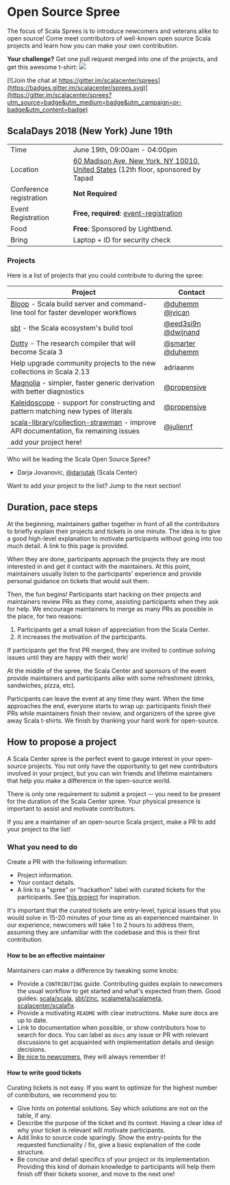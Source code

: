 # Open Source Spree

The focus of Scala Sprees is to introduce newcomers and veterans alike to open
source! Come meet contributors of well-known open source Scala projects and
learn how you can make your own contribution.

**Your challenge?** Get one pull request merged into one of the projects, and
get this awesome t-shirt:
![](https://pbs.twimg.com/media/CtnCrtvWAAAO0nE.jpg:small)

[![Join the chat at https://gitter.im/scalacenter/sprees](https://badges.gitter.im/scalacenter/sprees.svg)](https://gitter.im/scalacenter/sprees?utm_source=badge&utm_medium=badge&utm_campaign=pr-badge&utm_content=badge)

## ScalaDays 2018 (New York) June 19th

|                         |                                                                                            |
| ----------------------- | ------------------------------------------------------------------------------------------ |
| Time                    | June 19th, 09:00am - 04:00pm                                                               |
| Location                | [60 Madison Ave, New York, NY 10010, United States][venue] (12th floor, sponsored by Tapad |
| Conference registration | **Not Required**                                                                           |
| Event Registration      | **Free, required**: [event-registration]                                                   |
| Food                    | **Free**: Sponsored by Lightbend.                                                          |
| Bring                   | Laptop + ID for security check                                                             |

[venue]: https://goo.gl/maps/YAg5eNZtN3y
[event-registration]: https://goo.gl/forms/Rn624OQKXaDUhtpk2

### Projects

Here is a list of projects that you could contribute to during the spree:

| Project                                                                                   | Contact             |
| ----------------------------------------------------------------------------------------- | ------------------- |
| [Bloop] - Scala build server and command-line tool for faster developer workflows         | [@duhemm] [@jvican] |
| [sbt] - the Scala ecosystem's build tool                                                  | [@eed3si9n] [@dwijnand] |
| [Dotty] - The research compiler that will become Scala 3                                  | [@smarter] [@duhemm] |
| Help upgrade community projects to the new collections in Scala 2.13                      | adriaanm |
| [Magnolia] - simpler, faster generic derivation with better diagnostics                   | [@propensive] |
| [Kaleidoscope] - support for constructing and pattern matching new types of literals      | [@propensive] |
| [scala-library]/[collection-strawman] - improve API documentation, fix remaining issues   | [@julienrf] |
| add your project here!                                                                    |                     |

Who will be leading the Scala Open Source Spree?

* Darja Jovanovic, [@darjutak] (Scala Center)

Want to add your project to the list? Jump to the next section!

[@laughedelic]: https://github.com/laughedelic
[@smarter]: https://github.com/smarter
[@eed3si9n]: https://github.com/eed3si9n
[@dwijnand]: https://github.com/dwijnand
[@cunei]: https://github.com/cunei
[@olafurpg]: https://github.com/olafurpg
[@darjutak]: https://github.com/darjutak
[@duhemm]: https://github.com/Duhemm
[@julienrf]: https://github.com/julienrf
[@jvican]: https://github.com/jvican
[@propensive]: https://github.com/propensive
[@allanrenucci]: https://github.com/allanrenucci
[@nicolasstucki]: https://github.com/nicolasstucki
[bloop]: https://github.com/scalacenter/bloop/issues?q=is%3Aopen+is%3Aissue+label%3A%22good+first+issue%22
[Guillotine]: https://github.com/propensive/guillotine
[Magnolia]: https://github.com/propensive/magnolia
[Kaleidoscope]: https://github.com/propensive/kaleidoscope
[scala native]: https://github.com/scala-native/scala-native
[dotty]: https://github.com/lampepfl/dotty/issues?q=is%3Aopen+is%3Aissue+label%3A%22help+wanted%22
[metals]: https://github.com/scalameta/metals/labels/good%20first%20issue
[sbt]: https://github.com/sbt/sbt/labels/good%20first%20issue
[scala-library]: https://github.com/scala/bug/issues?q=is%3Aopen+label%3Acollections+label%3A%22good+first+issue%22
[collection-strawman]: https://github.com/scala/collection-strawman/issues?q=is%3Aopen+label%3A%22low+hanging+fruit%22+label%3Aready
[scalameta]: https://github.com/scalameta/scalameta/labels/Good%20first%20contribution
[scalafmt]: https://github.com/scalameta/scalafmt/labels/good%20first%20time%20contribution
[scalafix]: https://github.com/scalacenter/scalafix/labels/good%20first%20issue
[metadoc]: https://github.com/scalameta/metadoc/issues?q=is%3Aissue+is%3Aopen+label%3A%22help+wanted%22+sort%3Aupdated-desc

## Duration, pace steps

At the beginning, maintainers gather together in front of all the contributors
to briefly explain their projects and tickets in one minute. The idea is to give
a good high-level explanation to motivate participants without going into too
much detail. A link to this page is provided.

When they are done, participants approach the projects they are most interested
in and get it contact with the maintainers. At this point, maintainers usually
listen to the participants' experience and provide personal guidance on tickets
that would suit them.

Then, the fun begins! Participants start hacking on their projects and
maintainers review PRs as they come, assisting participants when they ask for
help. We encourage maintainers to merge as many PRs as possible in the place,
for two reasons:

1.  Participants get a small token of appreciation from the Scala Center.
2.  It increases the motivation of the participants.

If participants get the first PR merged, they are invited to continue solving
issues until they are happy with their work!

At the middle of the spree, the Scala Center and sponsors of the event provide
maintainers and participants alike with some refreshment (drinks, sandwiches,
pizza, etc).

Participants can leave the event at any time they want. When the time approaches
the end, everyone starts to wrap up: participants finish their PRs while
maintainers finish their review, and organizers of the spree give away Scala
t-shirts. We finish by thanking your hard work for open-source.

## How to propose a project

A Scala Center spree is the perfect event to gauge interest in your open-source
projects. You not only have the opportunity to get new contributors involved in
your project, but you can win friends and lifetime maintainers that help you
make a difference in the open-source world.

There is only one requirement to submit a project -- you need to be present for
the duration of the Scala Center spree. Your physical presence is important to
assist and motivate contributors.

If you are a maintainer of an open-source Scala project, make a PR to add your
project to the list!

### What you need to do

Create a PR with the following information:

* Project information.
* Your contact details.
* A link to a "spree" or "hackathon" label with curated tickets for the
 participants. See
 [this project](https://github.com/sbt/zinc/issues?utf8=✓&q=label:hackathon%20is:issue)
 for inspiration.

It's important that the curated tickets are entry-level, typical issues that you
would solve in 15-20 minutes of your time as an experienced maintainer. In our
experience, newcomers will take 1 to 2 hours to address them, assuming they are
unfamiliar with the codebase and this is their first contribution.

#### How to be an effective maintainer

Maintainers can make a difference by tweaking some knobs:

* Provide a `CONTRIBUTING` guide. Contributing guides explain to newcomers the
 usual workflow to get started and what's expected from them. Good guides:
 [scala/scala](https://github.com/scala/scala/blob/2.12.x/CONTRIBUTING.md),
 [sbt/zinc](https://github.com/sbt/zinc/blob/1.x/CONTRIBUTING.md),
 [scalameta/scalameta](https://github.com/scalameta/scalameta/blob/master/CONTRIBUTING.md),
 [scalacenter/scalafix](https://github.com/scala/scala/blob/2.12.x/CONTRIBUTING.md).
* Provide a motivating `README` with clear instructions. Make sure docs are up
 to date.
* Link to documentation when possible, or show contributors how to search for
 docs. You can label as `docs` any issue or PR with relevant discussions to get
 acquainted with implementation details and design decisions.
* [Be nice to newcomers](http://brson.github.io/2017/04/05/minimally-nice-maintainer),
 they will always remember it!

#### How to write good tickets

Curating tickets is not easy. If you want to optimize for the highest number of
contributors, we recommend you to:

* Give hints on potential solutions. Say which solutions are not on the table,
 if any.
* Describe the purpose of the ticket and its context. Having a clear idea of why
 your ticket is relevant will motivate participants.
* Add links to source code sparingly. Show the entry-points for the requested
 functionality / fix, give a basic explanation of the code structure.
* Be concise and detail specifics of your project or its implementation.
 Providing this kind of domain knowledge to participants will help them finish
 off their tickets sooner, and move to the next one!
